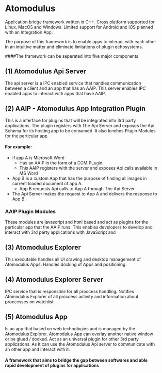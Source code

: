 # Atomodulus
Application bridge framework written in C++.
Cross platform supported for Linux, MacOS and Windows.
Limited support for Android and IOS planned with an Integration App.

The purpose of this framework is to enable apps to interact with each other in an intuitive matter and eliminate limitations of plugin echosystems.

####The framework can be seperated into five major components.

## (1) Atomodulus Api Server
The api server is a IPC enabled service that handles communication between a client and an app that has an AAIP.
This server enables IPC enabled apps to interact with apps that have AAIP.

## (2) AAIP - Atomodulus App Integration Plugin
This is a interface for plugins that will be integrated into 3rd party applications.
The plugin registers with The Api Server and exposes the Api Schema for its hosting app to be consumed.
It also lunches Plugin Modules for the particular app.

#### For example:
- If app A is Microsoft Word
  - Has an AAIP in the form of a COM PLugin.
  - This AAIP registers with the server and exposes Api calls available in MS Word 
- App B is a custom App that has the purpose of finding all images in current loaded document of app A.
  - App B requests Api calls to App A through The Api Server.
- The Api Server makes the request to App A and delivers the response to App B.

### AAIP Plugin Modules
These modules are javascript and html based and act as plugins for the particular app that the AAIP runs.
This enables developers to develop and interact with 3rd party applications with JavaScript and 

## (3) Atomodulus Explorer
This executable handles all UI drawing and desktop management of Atomodulus Apps.
Handles docking of Apps and positioning.

## (4) Atomodulus Explorer Server
IPC service that is responsible for all proccess handling.
Notifies Atomodulus Explorer of all proccess activity and information about proccesses on watchlist.

## (5) Atomodulus App
Is an app that based on web technologies and is managed by the Atomodulus Explorer.
Atomodulus App can overlay another native window or be glued / docked.
Act as an universal plugin for other 3rd party applications. As it can use the Atomodulus Api server
to communicate with an other app and interact with it.

#### A framework that aims to bridge the gap between softwares and able rapid development of plugins for applications
